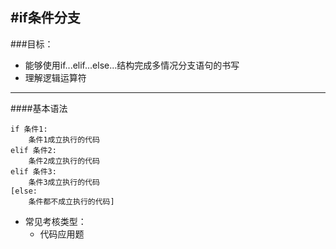 #if条件分支
---
###目标：

* 能够使用if...elif...else...结构完成多情况分支语句的书写
* 理解逻辑运算符
---

####基本语法
```
if 条件1:
    条件1成立执行的代码
elif 条件2:
	条件2成立执行的代码
elif 条件3:
	条件3成立执行的代码
[else:
	条件都不成立执行的代码]

```

- 常见考核类型：
	* 代码应用题